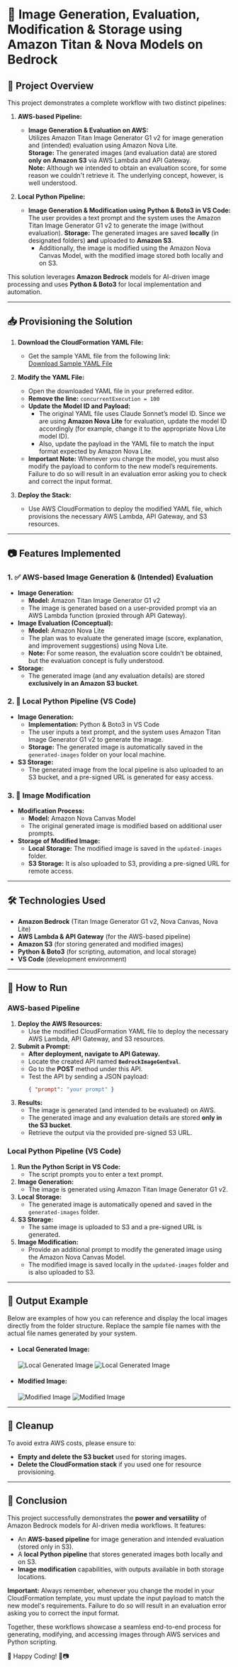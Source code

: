 # 📌 Image Generation, Evaluation, Modification & Storage using Amazon Titan & Nova Models on Bedrock

## 🚀 Project Overview
This project demonstrates a complete workflow with two distinct pipelines:

1. **AWS-based Pipeline:**  
   - **Image Generation & Evaluation on AWS:**  
     Utilizes Amazon Titan Image Generator G1 v2 for image generation and (intended) evaluation using Amazon Nova Lite.  
     **Storage:** The generated images (and evaluation data) are stored **only on Amazon S3** via AWS Lambda and API Gateway.  
     **Note:** Although we intended to obtain an evaluation score, for some reason we couldn't retrieve it. The underlying concept, however, is well understood.

2. **Local Python Pipeline:**  
   - **Image Generation & Modification using Python & Boto3 in VS Code:**  
     The user provides a text prompt and the system uses the Amazon Titan Image Generator G1 v2 to generate the image (without evaluation).
     **Storage:** The generated images are saved **locally** (in designated folders) **and** uploaded to **Amazon S3**.
     - Additionally, the image is modified using the Amazon Nova Canvas Model, with the modified image stored both locally and on S3.

This solution leverages **Amazon Bedrock** models for AI-driven image processing and uses **Python & Boto3** for local implementation and automation.

---

## 📥 Provisioning the Solution

1. **Download the CloudFormation YAML File:**
   - Get the sample YAML file from the following link:  
     [Download Sample YAML File](https://console.aws.amazon.com/cloudformation/home?region=us-east-1#/stacks/new?templateURL=https://aws-blogs-artifacts-public.s3.us-east-1.amazonaws.com/artifacts/ML-17361/bedrock-image-generation-evaluation-template.yml)

2. **Modify the YAML File:**
   - Open the downloaded YAML file in your preferred editor.
   - **Remove the line:** `concurrentExecution = 100`
   - **Update the Model ID and Payload:**
     - The original YAML file uses Claude Sonnet’s model ID. Since we are using **Amazon Nova Lite** for evaluation, update the model ID accordingly (for example, change it to the appropriate Nova Lite model ID).
     - Also, update the payload in the YAML file to match the input format expected by Amazon Nova Lite.
   - **Important Note:** Whenever you change the model, you must also modify the payload to conform to the new model’s requirements. Failure to do so will result in an evaluation error asking you to check and correct the input format.
   
3. **Deploy the Stack:**
   - Use AWS CloudFormation to deploy the modified YAML file, which provisions the necessary AWS Lambda, API Gateway, and S3 resources.

---

## 📷 Features Implemented

### 1. ✅ AWS-based Image Generation & (Intended) Evaluation
- **Image Generation:**  
  - **Model:** Amazon Titan Image Generator G1 v2  
  - The image is generated based on a user-provided prompt via an AWS Lambda function (proxied through API Gateway).
- **Image Evaluation (Conceptual):**  
  - **Model:** Amazon Nova Lite  
  - The plan was to evaluate the generated image (score, explanation, and improvement suggestions) using Nova Lite.  
  - **Note:** For some reason, the evaluation score couldn't be obtained, but the evaluation concept is fully understood.
- **Storage:**  
  - The generated image (and any evaluation details) are stored **exclusively in an Amazon S3 bucket**.
  
### 2. 🐍 Local Python Pipeline (VS Code)
- **Image Generation:**  
  - **Implementation:** Python & Boto3 in VS Code  
  - The user inputs a text prompt, and the system uses Amazon Titan Image Generator G1 v2 to generate the image.
  - **Storage:** The generated image is automatically saved in the `generated-images` folder on your local machine.
- **S3 Storage:**  
  - The generated image from the local pipeline is also uploaded to an S3 bucket, and a pre-signed URL is generated for easy access.
  
### 3. 🎨 Image Modification
- **Modification Process:**  
  - **Model:** Amazon Nova Canvas Model  
  - The original generated image is modified based on additional user prompts.
- **Storage of Modified Image:**  
  - **Local Storage:** The modified image is saved in the `updated-images` folder.  
  - **S3 Storage:** It is also uploaded to S3, providing a pre-signed URL for remote access.

---

## 🛠️ Technologies Used
- **Amazon Bedrock** (Titan Image Generator G1 v2, Nova Canvas, Nova Lite)
- **AWS Lambda & API Gateway** (for the AWS-based pipeline)
- **Amazon S3** (for storing generated and modified images)
- **Python & Boto3** (for scripting, automation, and local storage)
- **VS Code** (development environment)

---

## 📌 How to Run

### AWS-based Pipeline
1. **Deploy the AWS Resources:**  
   - Use the modified CloudFormation YAML file to deploy the necessary AWS Lambda, API Gateway, and S3 resources.
2. **Submit a Prompt:**  
   - **After deployment, navigate to API Gateway.**  
   - Locate the created API named **`BedrockImageGenEval`**.
   - Go to the **POST** method under this API.
   - Test the API by sending a JSON payload:  
     ```json
     { "prompt": "your prompt" }
     ```
3. **Results:**  
   - The image is generated (and intended to be evaluated) on AWS.
   - The generated image and any evaluation details are stored **only in the S3 bucket**.
   - Retrieve the output via the provided pre-signed S3 URL.

### Local Python Pipeline (VS Code)
1. **Run the Python Script in VS Code:**  
   - The script prompts you to enter a text prompt.
2. **Image Generation:**  
   - The image is generated using Amazon Titan Image Generator G1 v2.
3. **Local Storage:**  
   - The generated image is automatically opened and saved in the `generated-images` folder.
4. **S3 Storage:**  
   - The same image is uploaded to S3 and a pre-signed URL is generated.
5. **Image Modification:**  
   - Provide an additional prompt to modify the generated image using the Amazon Nova Canvas Model.
   - The modified image is saved locally in the `updated-images` folder and is also uploaded to S3.

---

## 🔗 Output Example

Below are examples of how you can reference and display the local images directly from the folder structure. Replace the sample file names with the actual file names generated by your system.

- #### **Local Generated Image:** 

  ![Local Generated Image](generated-images/62265cc6-0fe0-4198-9a57-9e8c09af448d.png)
  ![Local Generated Image](generated-images/f4cc658a-d828-4474-9819-dd6f25af8cd5.png)

- #### **Modified Image:**  

  ![Modified Image](updated-images/b2c5664e-2d94-40f6-a3ff-fa93faf47286.png)
  ![Modified Image](updated-images/dcd528d1-28e4-4473-ad0c-953c14edb576.png)

---

## 🧹 Cleanup
To avoid extra AWS costs, please ensure to:
- **Empty and delete the S3 bucket** used for storing images.
- **Delete the CloudFormation stack** if you used one for resource provisioning.

---

## 🎯 Conclusion
This project successfully demonstrates the **power and versatility** of Amazon Bedrock models for AI-driven media workflows. It features:
- An **AWS-based pipeline** for image generation and intended evaluation (stored only in S3).
- A **local Python pipeline** that stores generated images both locally and on S3.
- **Image modification** capabilities, with outputs available in both storage locations.

**Important:** Always remember, whenever you change the model in your CloudFormation template, you must update the input payload to match the new model's requirements. Failure to do so will result in an evaluation error asking you to correct the input format.

Together, these workflows showcase a seamless end-to-end process for generating, modifying, and accessing images through AWS services and Python scripting.

🚀 Happy Coding! 🎨📷
